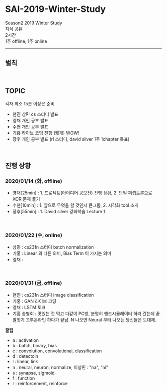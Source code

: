 # SAI-2019-Winter-Study
Season2 2019 Winter Study <br>
지식 공유 <br>
2시간 <br>
1주 offline, 1주 online <br>

<hr>

## 벌칙

<br>

## TOPIC

각자 최소 15분 이상은 준비

- 현진 상민 cs 스터디 발표
- 영채 개인 공부 발표
- 수현 개인 공부 발표 
- 기홍 라이브 코딩 진행 (짧게) WOW!
- 장후 개인 공부 발표 (rl 스터디, david silver 1주 1chapter 목표)

<br>

## 진행 상황

### 2020/01/14 (화, offline)

- 영채[25min] : 1. 프로젝트(아이디어 공모전) 진행 상황, 2. 단일 퍼셉트론으로 XOR 문제 풀기
- 수현[10min] : 1. 앞으로 무엇을 할 것인지 큰그림, 2. 시각화 tool 소개
- 장후[55min] : 1. David silver 강화학습 Lecture 1

<br>

### 2020/01/22 (수, online)

- 상민 : cs231n 스터디 batch normalization
- 기홍 : Linear 의 다른 의미, Bias Term 이 가지는 의미
- 영채 : 

<br>

### 2020/01/31 (금, offline)

- 현진 : cs231n 스터디 image classification
- 기홍 : GAN 라이브 코딩
- 영채 : LSTM 토크
- 기홍 송별회 : 맛있는 것 먹고 다같이 PC방, 분명히 핸드시뮬레이터 하러 갔는데 끝말잇기 끄투온라인 하다가 끝남. N 나오면 Neural 부터 나오는 당신들은 도대체..

**꿀팁**
- a : activation
- b : batch, binary, bias
- c : convolution, convolutional, classification
- d : detectoin
- l : linear, link
- n : neural, neuron, normalize, 이상민 : "na", "ni"
- s : synapse, sigmoid
- f : function
- r : reinforcement, reinforce

<br>
